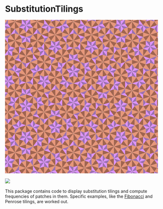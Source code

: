 # SubstitutionTilings

![splash image](penrose.png)

[![][docs-development-img]][docs-development-url]

This package contains code to display substitution tilings and compute frequencies of patches in them. Specific examples, like the [Fibonacci](https://danrocag.github.io/SubstitutionTilings.jl/dev/fibonacci.html) and Penrose tilings, are worked out.

[docs-development-img]: https://img.shields.io/badge/docs-development-blue
[docs-development-url]: https://danrocag.github.io/SubstitutionTilings.jl/dev/